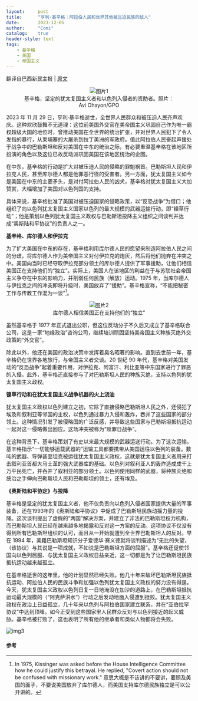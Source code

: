 ```yaml
---
layout:     post
title:      "亨利·基辛格：阿拉伯人民和世界其他被压迫民族的敌人"
date:       2023-12-05
author:     "Comi"
catalog:    true
header-style: text
tags:
    - 基辛格
    - 美国
    - 帝国主义
---
```


翻译自巴西新民主报 | [原文](https://anovademocracia.com.br/henry-kissinger-inimigo-dos-povos-arabes-e-demais-povos-oprimidos-do-mundo/)

<figure style="text-align: center;">
  <img src="https://anovademocracia.com.br/wp-content/uploads/2023/12/image-1-1.jpg" alt="图片1">
  <figcaption>基辛格，坚定的犹太复国主义者和以色列入侵者的资助者。照片：Avi Ohayon/GPO</figcaption>
</figure>

2023 年 11 月 29 日，亨利·基辛格逝世，全世界人民群众和被压迫人民齐声欢庆。这种欢欣鼓舞不无道理：这位前美国外交官在美帝国主义巩固自己作为唯一霸权超级大国的地位时，曾推动美国在全世界的统治扩张，并对世界人民犯下了令人发指的暴行，从柬埔寨的大屠杀到拉丁美洲的军政府。值此阿拉伯人民奋起声援处于战争中的巴勒斯坦和反对美国在中东的统治之际，有必要重温基辛格在该地区所扮演的角色以及这位已故反动派巩固美国在该地区统治的企图。

在中东，基辛格的行动是扩大对被压迫人民的侵略的罪魁祸首。巴勒斯坦人民和伊拉克人民，甚至库尔德人都是他罪恶行径的受害者。另一方面，犹太复国主义如今是美国在中东的主要矛头，是对付阿拉伯人民的凶犬，基辛格对犹太复国主义大加赞赏，大幅增加了美国对以色列国的支持。

具体来说，基辛格批准了美国对被压迫国家的侵略政策，以“反恐战争”为借口；他组织了向以色列犹太复国主义国家以色列的最大规模的武器运输行动，即“镍草行动”；他是策划以色列犹太复国主义政权与巴勒斯坦投降主义组织之间谈判并达成“奥斯陆和平协议”的负责人之一。

**基辛格、库尔德人和伊拉克**

为了扩大美国在中东的存在，基辛格利用库尔德人民的愿望来制造阿拉伯人民之间的分歧，将库尔德人作为美帝国主义对付伊拉克的炮灰，然后将他们抛弃在冲突之中。美国向当时已经夺取伊拉克部分领土的库尔德人提供了军事援助，让他们相信美国正在支持他们的“独立”。实际上，美国人在该地区的利益在于与苏联社会帝国主义争夺在中东的影响力，并削弱任何民族（解放）运动。1975 年，当库尔德人与伊拉克之间的冲突即将升级时，美国放弃了“援助”。基辛格宣称，“不能把秘密工作与传教工作混为一谈”[^1]。

<figure style="text-align: center;">
  <img src="https://pics.sputnik.cloudns.ch/file/dbacf27d2cc4a07007437.png" alt="图片2">
  <figcaption>库尔德人相信美国正在支持他们的“独立”</figcaption>
</figure>

虽然基辛格于 1977 年正式退出公职，但这位反动分子不久后又成立了基辛格联合公司，这是一家“地缘政治”咨询公司，继续培训顽固坚持美帝国主义种族灭绝外交政策的“外交官”。

除此以外，他还在美国的政治决策中发挥着臭名昭著的影响。直到去世前一年，基辛格仍在世界各地旅行，与帝国主义者交谈。20 世纪 90 年代，基辛格对美国发动的“反恐战争”起着重要作用，对伊拉克、阿富汗、利比亚等中东国家进行了罪恶的入侵。此外，基辛格还直接参与了对巴勒斯坦人民的种族灭绝，支持以色列的犹太复国主义政权。

**镍草行动和在犹太复国主义战争机器的火上浇油**

犹太复国主义政权以色列建立之初，它除了直接侵略巴勒斯坦人民之外，还侵犯了埃及和叙利亚等邻国的主权，以色列通过暴力入侵和轰炸，吞并了这些国家的部分领土。这种情况引发了被侵略国的广泛反感，并导致这些国家与巴勒斯坦抵抗运动一起对这一侵略做出回应。这场冲突被称为“赎罪日战争”。

在这种背景下，基辛格策划了有史以来最大规模的武器运送行动。为了这次运输，基辛格指示“一切能够运载武器的”运输工具都要携带从美国运往以色列的装备。数吨的武器、导弹甚至坦克被运往犹太复国主义政权，这就是犹太复国主义者用来打击叙利亚首都大马士革的强大武器库的基础。以色列对叙利亚人的轰炸造成成千上万平民死亡，并吞并了叙利亚的部分领土。以色列使用同样的武器，将种族灭绝和统治之手伸向巴勒斯坦人民和巴勒斯坦的领土，还有埃及。

**《奥斯陆和平协定》与投降**

基辛格是坚定的犹太复国主义者，他不仅负责向以色列入侵者国家提供大量的军事装备，还在1993年的《奥斯陆和平协议》中促成了巴勒斯坦民族动摇力量的投降。这次谈判提出了虚假的“两国”解决方案，并建立了非法的巴勒斯坦权力机构，而巴勒斯坦人民已经在越来越多地揭露和反对这一方案的反动。这项协议不仅没有得到所有巴勒斯坦组织的认可，而且从一开始就遭到全世界巴勒斯坦人的反对。早在 1994 年，美籍巴勒斯坦知识分子爱德华·赛义德就将谈判描述为“无比的失望，（该协议）与其说是一项成就，不如说是巴勒斯坦方面的屈服”。基辛格还促使邻国向以色列屈服、与犹太复国主义政权日益亲近，这一切都是为了让巴勒斯坦民族抵抗运动越来越孤立。

在基辛格逝世的这年里，他的计划显然已经失败。他几十年来破坏巴勒斯坦民族抵抗运动、阿拉伯人民的民族斗争和加强以色列犹太复国主义政权的努力没有得逞。今天，犹太复国主义政权以色列日复一日地淹没在加沙的道路上，在巴勒斯坦抵抗运动最大规模的（“阿克萨洪水”）行动之后发动地面入侵遭到挫败。犹太复国主义政权在政治上日益孤立，几十年来以色列与阿拉伯国家建立联系，并在“亚伯拉罕协议”中达到顶峰，如今正受到这些国家里人民群众反对与以色列接近的起义威胁。基辛格被打败了，这也表明了所有他的继承者和类似人物都将会失败。

![img3](https://pics.sputnik.cloudns.ch/file/2d85b8a22b5aeb7c0ee0e.jpg)



#### 参考

[^1]:In 1975, Kissinger was asked before the House Intelligence Committee how he could justify this betrayal. He replied, "Covert action should not be confused with missionary work." 意思大概是不该讲的不要讲，要顾及美国的面子，不要说美国放弃了库尔德人，而美国支持库尔德民族独立是可以公开讲的。